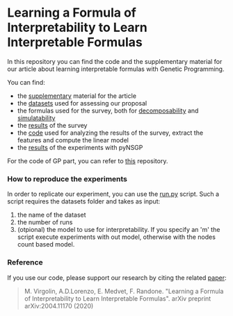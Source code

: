 # Learning a Formula of Interpretability to Learn Interpretable Formulas

In this repository you can find the code and the supplementary material for our article about learning interpretable 
formulas with Genetic Programming.

You can find:

* the [supplementary](supplementary.pdf) material for the article
* the [datasets](datasets/) used for assessing our proposal
* the formulas used for the survey, both for [decomposability](dec1000-copy) and [simulatability](sim1000-copy)
* the [results](results_335.csv) of the survey
* the [code](Analisi.ipynb) used for analyzing the results of the survey, extract the features and compute the linear model
* the [results](gp-results/) of the experiments with pyNSGP

For the code of GP part, you can refer to [this](https://github.com/marcovirgolin/pyNSGP) repository.

### How to reproduce the experiments

In order to replicate our experiment, you can use the [run.py](run.py) script.
Such a script requires the datasets folder and takes as input:

1. the name of the dataset
1. the number of runs
1. (otpional) the model to use for interpretability. If you specify an 'm' the script execute experiments with out model, otherwise with the nodes count based model.


### Reference

If you use our code, please support our research by citing the related [paper](https://arxiv.org/abs/2004.11170):
> M. Virgolin, A.D.Lorenzo, E. Medvet, F. Randone. "Learning a Formula of Interpretability to Learn Interpretable Formulas".  arXiv preprint arXiv:2004.11170 (2020)
